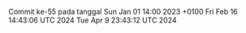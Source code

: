 Commit ke-55 pada tanggal Sun Jan 01 14:00 2023 +0100
Fri Feb 16 14:43:06 UTC 2024
Tue Apr  9 23:43:12 UTC 2024
